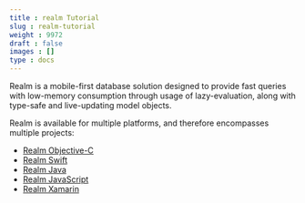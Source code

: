 ```yaml
---
title : realm Tutorial
slug : realm-tutorial
weight : 9972
draft : false
images : []
type : docs
---
```


Realm is a mobile-first database solution designed to provide fast queries with low-memory consumption through usage of lazy-evaluation, along with type-safe and live-updating model objects.

Realm is available for multiple platforms, and therefore encompasses multiple projects:

- [Realm Objective-C](https://realm.io/docs/objc/latest/)
- [Realm Swift](https://realm.io/docs/swift/latest/)
- [Realm Java](https://realm.io/docs/java/latest/)
- [Realm JavaScript](https://realm.io/docs/javascript/latest/)
- [Realm Xamarin](https://realm.io/docs/xamarin/latest/)


